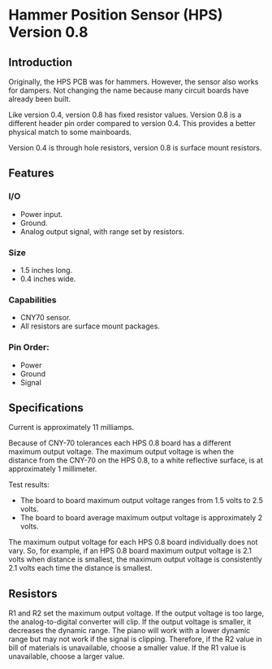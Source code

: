 # Hammer Position Sensor (HPS) Version 0.8

## Introduction

Originally, the HPS PCB was for hammers.  However, the sensor also works for dampers.  Not changing the name because many circuit boards have already been built.

Like version 0.4, version 0.8 has fixed resistor values. Version 0.8 is a different header pin order compared to version 0.4. This provides a better physical match to some mainboards.

Version 0.4 is through hole resistors, version 0.8 is surface mount resistors.

## Features

### I/O
* Power input.
* Ground.
* Analog output signal, with range set by resistors.

### Size
* 1.5 inches long.
* 0.4 inches wide.

### Capabilities
* CNY70 sensor.
* All resistors are surface mount packages.

### Pin Order:
* Power
* Ground
* Signal

## Specifications

Current is approximately 11 milliamps.

Because of CNY-70 tolerances each HPS 0.8 board has a different maximum output voltage. The maximum output voltage is when the distance from the CNY-70 on the HPS 0.8, to a white reflective surface, is at approximately 1 millimeter.

Test results:
* The board to board maximum output voltage ranges from 1.5 volts to 2.5 volts.
* The board to board average maximum output voltage is approximately 2 volts.

The maximum output voltage for each HPS 0.8 board individually does not vary. So, for example, if an HPS 0.8 board maximum output voltage is 2.1 volts when distance is smallest, the maximum output voltage is consistently 2.1 volts each time the distance is smallest.

## Resistors

R1 and R2 set the maximum output voltage. If the output voltage is too large, the analog-to-digital converter will clip. If the output voltage is smaller, it decreases the dynamic range. The piano will work with a lower dynamic range but may not work if the signal is clipping. Therefore, if the R2 value in bill of materials is unavailable, choose a smaller value. If the R1 value is unavailable, choose a larger value.